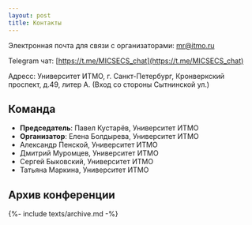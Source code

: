 ```yaml
---
layout: post
title: Контакты
---
```


Электронная почта для связи с организаторами: [mr@itmo.ru](mailto:mr@itmo.ru)

Telegram чат: [https://t.me/MICSECS_chat](https://t.me/MICSECS_chat)

Адресс: Университет ИТМО, г. Санкт-Петербург, Кронверкский проспект, д.49, литер А. (Вход со стороны Сытнинской ул.) 

## Команда

- **Председатель**: Павел Кустарёв, Университет ИТМО
- **Организатор**: Елена Болдырева, Университет ИТМО
- Александр Пенской, Университет ИТМО
- Дмитрий Муромцев, Университет ИТМО
- Сергей Быковский, Университет ИТМО
- Татьяна Маркина, Университет ИТМО

## Архив конференции

{%- include texts/archive.md -%}
